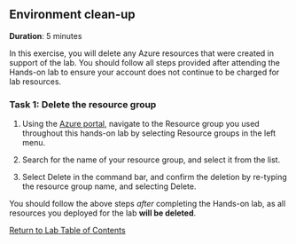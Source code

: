 ## Environment clean-up

**Duration**: 5 minutes

In this exercise, you will delete any Azure resources that were created in support of the lab. You should follow all steps provided after attending the Hands-on lab to ensure your account does not continue to be charged for lab resources.

### Task 1: Delete the resource group

1. Using the [Azure portal](https://portal.azure.com), navigate to the Resource group you used throughout this hands-on lab by selecting Resource groups in the left menu.

2. Search for the name of your resource group, and select it from the list.

3. Select Delete in the command bar, and confirm the deletion by re-typing the resource group name, and selecting Delete.

You should follow the above steps _after_ completing the Hands-on lab, as all resources you deployed for the lab **will be deleted**.

[Return to Lab Table of Contents](./README.md)
